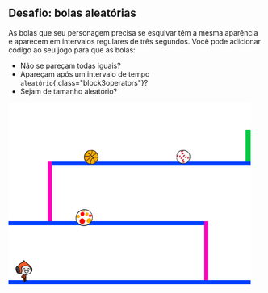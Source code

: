 ## Desafio: bolas aleatórias

As bolas que seu personagem precisa se esquivar têm a mesma aparência e aparecem em intervalos regulares de três segundos. Você pode adicionar código ao seu jogo para que as bolas:

+ Não se pareçam todas iguais?
+ Apareçam após um intervalo de tempo `aleatório`{:class="block3operators"}?
+ Sejam de tamanho aleatório?

![captura de tela](images/dodge-ball-random.png)